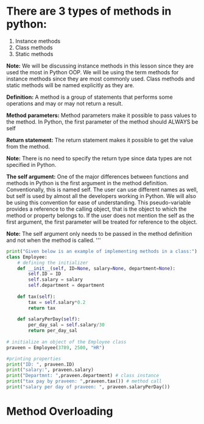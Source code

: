# There are 3 types of methods in python:
1. Instance methods
2. Class methods
3. Static methods

**Note:** We will be discussing instance methods in this lesson since they are used the most in Python OOP. We will be using the term methods for instance methods since they are most commonly used. Class methods and static methods will be named explicitly as they are.

**Definition:**
A method is a group of statements that performs some operations and may or may not return a result.

**Method parameters:**
Method parameters make it possible to pass values to the method. In Python, the first parameter of the method should ALWAYS be self

**Return statement:**
The return statement makes it possible to get the value from the method.

**Note:** There is no need to specify the return type since data types are not specified in Python.

**The self argument:**
One of the major differences between functions and methods in Python is the first argument in the method definition. Conventionally, this is named self. The user can use different names as well, but self is used by almost all the developers working in Python. We will also be using this convention for ease of understanding.
This pseudo-variable provides a reference to the calling object, that is the object to which the method or property belongs to. If the user does not mention the self as the first argument, the first parameter will be treated for reference to the object.

**Note:** The self argument only needs to be passed in the method definition and not when the method is called.
'''
```python
print("Given below is an example of implementing methods in a class:")
class Employee:
    # defining the initializer
    def __init__(self, ID=None, salary=None, department=None):
        self.ID = ID
        self.salary = salary
        self.department = department
        
    def tax(self):
        tax = self.salary*0.2
        return tax
    
    def salaryPerDay(self):
        per_day_sal = self.salary/30
        return per_day_sal
    
# initialize an object of the Employee class
praveen = Employee(3789, 2500, "HR")

#printing properties
print("ID: ", praveen.ID)
print("salary:", praveen.salary)
print("Departmnt: ",praveen.department) # class instance
print("tax pay by praveen: ",praveen.tax()) # method call
print("salary per day of praveen: ", praveen.salaryPerDay()) 
```

# Method Overloading
